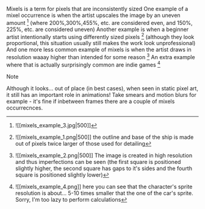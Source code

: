 Mixels is a term for pixels that are inconsistently sized
One example of a mixel occurrence is when the artist upscales the image by an uneven amount [^1] (where 200%,300%,455%, etc. are considered even, and 150%, 225%, etc. are considered uneven)
Another example is when a beginner artist intentionally starts using differently sized pixels [^2] (although they look proportional, this situation usually still makes the work look unprofessional)
And one more less common example of mixels is when the artist draws in resolution waaay higher than intended for some reason [^3]
An extra example where that is actually surprisingly common are indie games [^4]

>[!note]
>Although it looks... out of place (in best cases), when seen in static pixel art, it still has an important role in animations! Take smears and motion blurs for example - it's fine if inbetween frames there are a couple of mixels occurrecnces.


[^1]:![[mixels_example_3.jpg|500]]


[^2]:![[mixels_example_1.png|500]]
the outline and base of the ship is made out of pixels twice larger of those used for detailing

[^3]:![[mixels_example_2.png|500]]
The image is created in high resolution and thus imperfections can be seen (the first square is positioned slightly higher, the second square has gaps to it's sides and the fourth square is positioned slightly lower)

[^4]: ![[mixels_example_4.png]] 
here you can see that the character's sprite resolution is about... 5-10 times smaller that the one of the car's sprite. Sorry, I'm too lazy to perform calculations